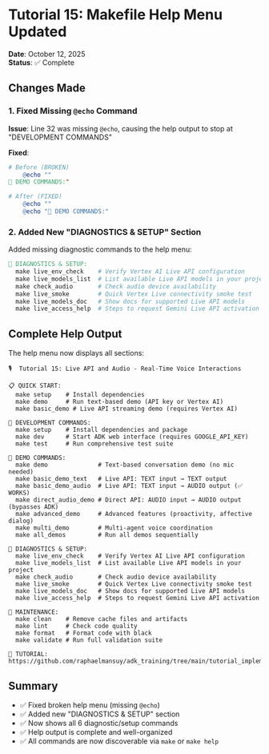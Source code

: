 # Tutorial 15: Makefile Help Menu Updated

**Date**: October 12, 2025  
**Status**: ✅ Complete

## Changes Made

### 1. Fixed Missing `@echo` Command

**Issue**: Line 32 was missing `@echo`, causing the help output to stop at "DEVELOPMENT COMMANDS"

**Fixed**:
```makefile
# Before (BROKEN)
	@echo ""
🎪 DEMO COMMANDS:"

# After (FIXED)
	@echo ""
	@echo "🎪 DEMO COMMANDS:"
```

### 2. Added New "DIAGNOSTICS & SETUP" Section

Added missing diagnostic commands to the help menu:

```makefile
🔧 DIAGNOSTICS & SETUP:
  make live_env_check    # Verify Vertex AI Live API configuration
  make live_models_list  # List available Live API models in your project
  make check_audio       # Check audio device availability
  make live_smoke        # Quick Vertex Live connectivity smoke test
  make live_models_doc   # Show docs for supported Live API models
  make live_access_help  # Steps to request Gemini Live API activation
```

## Complete Help Output

The help menu now displays all sections:

```
🎙️  Tutorial 15: Live API and Audio - Real-Time Voice Interactions

📋 QUICK START:
  make setup    # Install dependencies
  make demo     # Run text-based demo (API key or Vertex AI)
  make basic_demo # Live API streaming demo (requires Vertex AI)

🎯 DEVELOPMENT COMMANDS:
  make setup    # Install dependencies and package
  make dev      # Start ADK web interface (requires GOOGLE_API_KEY)
  make test     # Run comprehensive test suite

🎪 DEMO COMMANDS:
  make demo              # Text-based conversation demo (no mic needed)
  make basic_demo_text   # Live API: TEXT input → TEXT output
  make basic_demo_audio  # Live API: TEXT input → AUDIO output (✅ WORKS)
  make direct_audio_demo # Direct API: AUDIO input → AUDIO output (bypasses ADK)
  make advanced_demo     # Advanced features (proactivity, affective dialog)
  make multi_demo        # Multi-agent voice coordination
  make all_demos         # Run all demos sequentially

🔧 DIAGNOSTICS & SETUP:
  make live_env_check    # Verify Vertex AI Live API configuration
  make live_models_list  # List available Live API models in your project
  make check_audio       # Check audio device availability
  make live_smoke        # Quick Vertex Live connectivity smoke test
  make live_models_doc   # Show docs for supported Live API models
  make live_access_help  # Steps to request Gemini Live API activation

🧹 MAINTENANCE:
  make clean    # Remove cache files and artifacts
  make lint     # Check code quality
  make format   # Format code with black
  make validate # Run full validation suite

📖 TUTORIAL: https://github.com/raphaelmansuy/adk_training/tree/main/tutorial_implementation/tutorial15
```

## Summary

- ✅ Fixed broken help menu (missing `@echo`)
- ✅ Added new "DIAGNOSTICS & SETUP" section
- ✅ Now shows all 6 diagnostic/setup commands
- ✅ Help output is complete and well-organized
- ✅ All commands are now discoverable via `make` or `make help`
